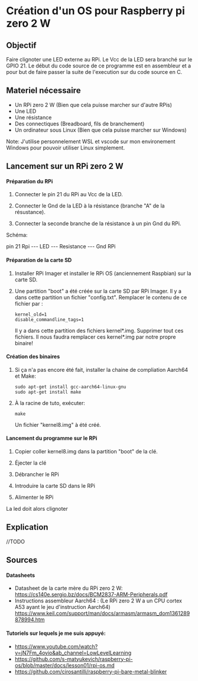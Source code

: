# Création d'un OS pour Raspberry pi zero 2 W

## Objectif

Faire clignoter une LED externe au RPi. Le Vcc de la LED sera branché sur le GPIO 21.
Le début du code source de ce programme est en assembleur et a pour but de faire passer la suite de l'execution sur du code source en C.

## Materiel nécessaire

- Un RPi zero 2 W (Bien que cela puisse marcher sur d'autre RPis)
- Une LED
- Une résistance
- Des connectiques (Breadboard, fils de branchement)
- Un ordinateur sous Linux (Bien que cela puisse marcher sur Windows)

Note:
J'utilise personnelement WSL et vscode sur mon environement Windows pour pouvoir utiliser Linux simplement.

## Lancement sur un RPi zero 2 W

#### Préparation du RPi

1. Connecter le pin 21 du RPi au Vcc de la LED.

2. Connecter le Gnd de la LED à la résistance (branche "A" de la résustance).

3. Connecter la seconde branche de la résistance à un pin Gnd du RPi.

Schéma:

pin 21 Rpi   --- LED --- Resistance --- Gnd RPi

#### Préparation de la carte SD

1. Installer RPi Imager et installer le RPi OS (anciennement Raspbian) sur la carte SD.

2. Une partition "boot" a été créée sur la carte SD par RPi Imager.
Il y a dans cette partition un fichier "config.txt". Remplacer le contenu de ce fichier par :
    ```
    kernel_old=1
    disable_commandline_tags=1
    ```
    Il y a dans cette partition des fichiers kernel*.img.
    Supprimer tout ces fichiers.
    Il nous faudra remplacer ces kernel*.img par notre propre binaire!

#### Création des binaires

1. Si ça n'a pas encore été fait, installer la chaine de compliation Aarch64 et Make:
    ```
    sudo apt-get install gcc-aarch64-linux-gnu
    sudo apt-get install make
    ```
2. À la racine de tuto, exécuter:
    ```
    make
    ```
    Un fichier "kernel8.img" à été créé.

#### Lancement du programme sur le RPi

1. Copier coller kernel8.img dans la partition "boot" de la clé.

2. Éjecter la clé

3. Débrancher le RPi

4. Introduire la carte SD dans le RPi

5. Alimenter le RPi

La led doit alors clignoter

## Explication

//TODO

## Sources

#### Datasheets

- Datasheet de la carte mère du RPi zero 2 W:
https://cs140e.sergio.bz/docs/BCM2837-ARM-Peripherals.pdf
- Instructions assembleur Aarch64 : (Le RPi zero 2 W a un CPU cortex A53 ayant le jeu d'instruction Aarch64)
https://www.keil.com/support/man/docs/armasm/armasm_dom1361289878994.htm

#### Tutoriels sur lequels je me suis appuyé:
- https://www.youtube.com/watch?v=jN7Fm_4ovio&ab_channel=LowLevelLearning
- https://github.com/s-matyukevich/raspberry-pi-os/blob/master/docs/lesson01/rpi-os.md
- https://github.com/cirosantilli/raspberry-pi-bare-metal-blinker
